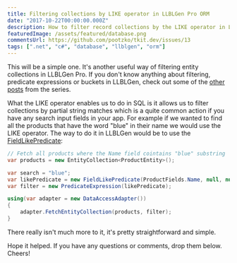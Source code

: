 ```yaml
---
title: Filtering collections by LIKE operator in LLBLGen Pro ORM
date: "2017-10-22T00:00:00.000Z"
description: How to filter record collections by the LIKE operator in LLBLGen Pro ORM?
featuredImage: /assets/featured/database.png
commentsUrl: https://github.com/pootzko/tkit.dev/issues/13
tags: [".net", "c#", "database", "llblgen", "orm"]
---
```


This will be a simple one. It's another useful way of filtering entity collections in LLBLGen Pro. If you don't know anything about filtering, predicate expressions or buckets in LLBLGen, check out some of the [other posts](/2017/10/23/llblgen-pro-tips/) from the series.

What the LIKE operator enables us to do in SQL is it allows us to filter collections by partial string matches which is a quite common action if you have any search input fields in your app. For example if we wanted to find all the products that have the word "blue" in their name we would use the LIKE operator. The way to do it in LLBLGen would be to use the [FieldLikePredicate](https://www.llblgen.com/Documentation/5.3/ReferenceManuals/LLBLGenProRTF/html/12BEFA44.htm):

```cs
// Fetch all products where the Name field cointains "blue" substring
var products = new EntityCollection<ProductEntity>();

var search = "blue";
var likePredicate = new FieldLikePredicate(ProductFields.Name, null, null, $"%{search}%");
var filter = new PredicateExpression(likePredicate);

using(var adapter = new DataAccessAdapter())
{
    adapter.FetchEntityCollection(products, filter);
}
```

There really isn't much more to it, it's pretty straightforward and simple.

Hope it helped. If you have any questions or comments, drop them below. Cheers!
